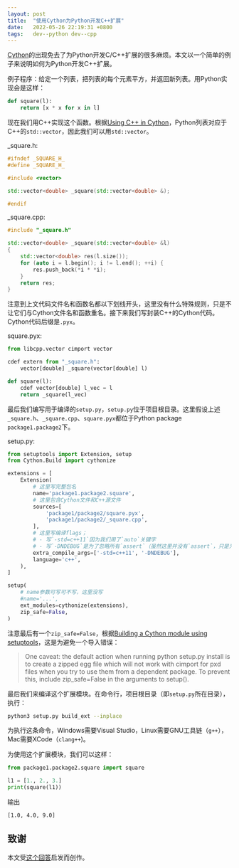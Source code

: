 ```yaml
---
layout: post
title:  "使用Cython为Python开发C++扩展"
date:   2022-05-26 22:19:31 +0800
tags:   dev--python dev--cpp
---
```


[Cython](https://cython.org)的出现免去了为Python开发C/C++扩展的很多麻烦。本文以一个简单的例子来说明如何为Python开发C++扩展。

例子程序：给定一个列表，把列表的每个元素平方，并返回新列表。用Python实现会是这样：

```python
def square(l):
    return [x * x for x in l]
```

现在我们用C++实现这个函数。根据[Using C++ in Cython](https://cython.readthedocs.io/en/latest/src/userguide/wrapping_CPlusPlus.html#standard-library)，Python列表对应于C++的`std::vector`，因此我们可以用`std::vector`。

\_square.h:

```cpp
#ifndef _SQUARE_H_
#define _SQUARE_H_

#include <vector>

std::vector<double> _square(std::vector<double> &);

#endif
```

\_square.cpp:

```cpp
#include "_square.h"

std::vector<double> _square(std::vector<double> &l)
{
    std::vector<double> res(l.size());
    for (auto i = l.begin(); i != l.end(); ++i) {
        res.push_back(*i * *i);
    }
    return res;
}
```

注意到上文代码文件名和函数名都以下划线开头，这里没有什么特殊规则，只是不让它们与Cython文件名和函数重名。接下来我们写封装C++的Cython代码。Cython代码后缀是`.pyx`。

square.pyx:

```python
from libcpp.vector cimport vector

cdef extern from "_square.h":
    vector[double] _square(vector[double] l)

def square(l):
    cdef vector[double] l_vec = l
    return _square(l_vec)
```

最后我们编写用于编译的`setup.py`，`setup.py`位于项目根目录。这里假设上述`_square.h`、`_square.cpp`、`square.pyx`都位于Python package `package1.package2`下。

setup.py:

```python
from setuptools import Extension, setup
from Cython.Build import cythonize

extensions = [
    Extension(
        # 这里写完整包名
        name='package1.package2.square',
        # 这里包含Cython文件和C++源文件
        sources=[
            'package1/package2/square.pyx',
            'package1/package2/_square.cpp',
        ],
        # 这里写编译flags；
        # - 写`-std=c++11`因为我们用了`auto`关键字
        # - 写`-DNDEBUG`是为了忽略所有`assert`（虽然这里并没有`assert`，只是为多举一个例子）
        extra_compile_args=['-std=c++11', '-DNDEBUG'],
        language='c++',
    ),
]

setup(
    # name参数可写可不写，这里没写
    #name='...',
    ext_modules=cythonize(extensions),
    zip_safe=False,
)
```

注意最后有一个`zip_safe=False`，根据[Building a Cython module using setuptools](http://docs.cython.org/en/latest/src/quickstart/build.html#building-a-cython-module-using-setuptools)，这是为避免一个导入错误：

> One caveat: the default action when running python setup.py install is to create a zipped egg file which will not work with cimport for pxd files when you try to use them from a dependent package. To prevent this, include zip\_safe=False in the arguments to setup().

最后我们来编译这个扩展模块。在命令行，项目根目录（即`setup.py`所在目录），执行：

```bash
python3 setup.py build_ext --inplace
```

为执行这条命令，Windows需要Visual Studio，Linux需要GNU工具链（`g++`），Mac需要XCode（`clang++`)。

为使用这个扩展模块，我们可以这样：

```python
from package1.package2.square import square

l1 = [1., 2., 3.]
print(square(l1))
```

输出

```
[1.0, 4.0, 9.0]
```

## 致谢

本文受[这个回答](https://stackoverflow.com/a/24836050/7881370)启发而创作。
